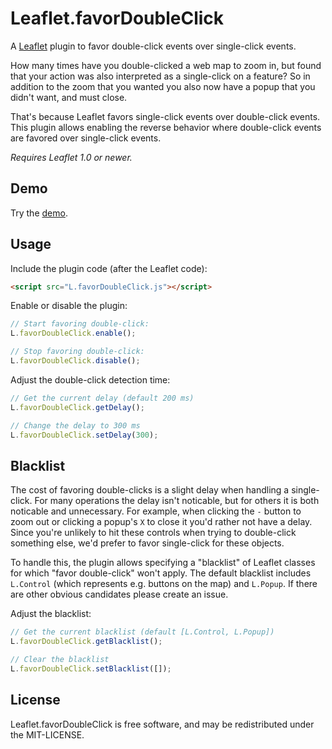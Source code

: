 Leaflet.favorDoubleClick
========================

A [Leaflet](https://github.com/Leaflet/Leaflet) plugin to favor double-click events over single-click events.

How many times have you double-clicked a web map to zoom in, 
but found that your action was also interpreted as a single-click on a feature? 
So in addition to the zoom that you wanted you also now have a popup that you didn't want, and must close.

That's because Leaflet favors single-click events over double-click events.
This plugin allows enabling the reverse behavior where double-click events are favored over single-click events.

*Requires Leaflet 1.0 or newer.*

## Demo

Try the [demo](http://azavea.github.io/Leaflet.favorDoubleClick).

## Usage

Include the plugin code (after the Leaflet code):

```html
<script src="L.favorDoubleClick.js"></script>
```

Enable or disable the plugin:

```js
// Start favoring double-click:
L.favorDoubleClick.enable();

// Stop favoring double-click:
L.favorDoubleClick.disable();
```

Adjust the double-click detection time:

```js
// Get the current delay (default 200 ms)
L.favorDoubleClick.getDelay();

// Change the delay to 300 ms
L.favorDoubleClick.setDelay(300);
```

## Blacklist

The cost of favoring double-clicks is a slight delay when handling a single-click. 
For many operations the delay isn't noticable, but for others it is both noticable and unnecessary.
For example, when clicking the `-` button to zoom out or clicking a popup's `X` to close it you'd
rather not have a delay. Since you're unlikely to hit these controls when trying to double-click something else,
we'd prefer to favor single-click for these objects.

To handle this, the plugin allows specifying a "blacklist" of Leaflet classes for which "favor double-click" won't apply.
The default blacklist includes `L.Control` (which represents e.g. buttons on the map) and `L.Popup`. If there are other
obvious candidates please create an issue.

Adjust the blacklist:

```js
// Get the current blacklist (default [L.Control, L.Popup])
L.favorDoubleClick.getBlacklist();

// Clear the blacklist
L.favorDoubleClick.setBlacklist([]);
```

## License

Leaflet.favorDoubleClick is free software, and may be redistributed under the MIT-LICENSE.
